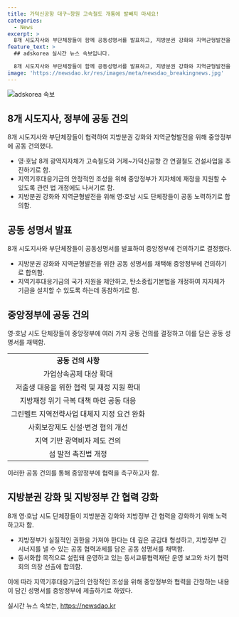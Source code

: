 ```yaml
---
title: 가덕신공항 대구~창원 고속철도 개통에 발빼지 마세요!
categories:
  - News
excerpt: >
  8개 시도지사와 부단체장들이 함께 공동성명서를 발표하고, 지방분권 강화와 지역균형발전을 위해 협력하기로 합의했다. 이들은 지방정부 간 시너지를 낼 수 있는 공동 협력과제를 담은 공동 성명서를 채택하고, 중앙정부에 건의하기로 했다. 또한, 지역기후대응기금 조성을 위해 중앙정부의 지원을 받기 위해 관련 법 개정에도 나서기로 했다. 이에 더불어 영호남 광역도로망 건설과 철도망 구축사업을 정부에 공동 건의하기로 했다.
feature_text: >
  ## adskorea 실시간 뉴스 속보입니다.

  8개 시도지사와 부단체장들이 함께 공동성명서를 발표하고, 지방분권 강화와 지역균형발전을 위해 협력하기로 합의했다. 이들은 지방정부 간 시너지를 낼 수 있는 공동 협력과제를 담은 공동 성명서를 채택하고, 중앙정부에 건의하기로 했다. 또한, 지역기후대응기금 조성을 위해 중앙정부의 지원을 받기 위해 관련 법 개정에도 나서기로 했다. 이에 더불어 영호남 광역도로망 건설과 철도망 구축사업을 정부에 공동 건의하기로 했다.
image: 'https://newsdao.kr/res/images/meta/newsdao_breakingnews.jpg'
---
```


<p><img src="https://newsdao.kr/res/images/meta/newsdao_breakingnews.jpg" alt="adskorea 속보" /></p>

<h2 data-ke-size="size26">8개 시도지사, 정부에 공동 건의</h2>

<p data-ke-size="size16">8개 시도지사와 부단체장들이 협력하여 지방분권 강화와 지역균형발전을 위해 중앙정부에 공동 건의했다.</p>

<ul>
  <li>영·호남 8개 광역지자체가 고속철도와 거제~가덕신공항 간 연결철도 건설사업을 추진하기로 함.</li>
  <li>지역기후대응기금의 안정적인 조성을 위해 중앙정부가 지자체에 재정을 지원할 수 있도록 관련 법 개정에도 나서기로 함.</li>
  <li>지방분권 강화와 지역균형발전을 위해 영·호남 시도 단체장들이 공동 노력하기로 합의함.</li>
</ul>

<h2 data-ke-size="size26">공동 성명서 발표</h2>

<p data-ke-size="size16">8개 시도지사와 부단체장들이 공동성명서를 발표하여 중앙정부에 건의하기로 결정했다.</p>

<ul>
  <li>지방분권 강화와 지역균형발전을 위한 공동 성명서를 채택해 중앙정부에 건의하기로 합의함.</li>
  <li>지역기후대응기금의 국가 지원을 제안하고, 탄소중립기본법을 개정하여 지자체가 기금을 설치할 수 있도록 하는데 동참하기로 함.</li>
</ul>

<h2 data-ke-size="size26">중앙정부에 공동 건의</h2>

<p data-ke-size="size16">영·호남 시도 단체장들이 중앙정부에 여러 가지 공동 건의를 결정하고 이를 담은 공동 성명서를 채택함.</p>

<table>
  <tr>
    <td style="text-align: center; height: 17px;"><b>공동 건의 사항</b></td>
  </tr>
  <tr>
    <td style="text-align: center; height: 17px;">가업상속공제 대상 확대</td>
  </tr>
  <tr>
    <td style="text-align: center; height: 17px;">저출생 대응을 위한 협력 및 재정 지원 확대</td>
  </tr>
  <tr>
    <td style="text-align: center; height: 17px;">지방재정 위기 극복 대책 마련 공동 대응</td>
  </tr>
  <tr>
    <td style="text-align: center; height: 17px;">그린벨트 지역전략사업 대체지 지정 요건 완화</td>
  </tr>
  <tr>
    <td style="text-align: center; height: 17px;">사회보장제도 신설·변경 협의 개선</td>
  </tr>
  <tr>
    <td style="text-align: center; height: 17px;">지역 기반 광역비자 제도 건의</td>
  </tr>
  <tr>
    <td style="text-align: center; height: 17px;">섬 발전 촉진법 개정</td>
  </tr>
</table>

<p data-ke-size="size16">이러한 공동 건의를 통해 중앙정부에 협력을 촉구하고자 함.</p>

<h2 data-ke-size="size26">지방분권 강화 및 지방정부 간 협력 강화</h2>

<p data-ke-size="size16">8개 영·호남 시도 단체장들이 지방분권 강화와 지방정부 간 협력을 강화하기 위해 노력하고자 함.</p>

<ul>
  <li>지방정부가 실질적인 권한을 가져야 한다는 데 깊은 공감대 형성하고, 지방정부 간 시너지를 낼 수 있는 공동 협력과제를 담은 공동 성명서를 채택함.</li>
  <li>동서화합 목적으로 설립돼 운영하고 있는 동서교류협력재단 운영 보고와 차기 협력회의 의장 선출에 합의함.</li>
</ul>

<p data-ke-size="size16">이에 따라 지역기후대응기금의 안정적인 조성을 위해 중앙정부와 협력을 간청하는 내용이 담긴 성명서를 중앙정부에 제출하기로 하였다.</p>
실시간 뉴스 속보는, <a href="https://newsdao.kr" rel="dofollow">https://newsdao.kr</a>


